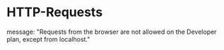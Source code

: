 # HTTP-Requests

message: 
"Requests from the browser are not allowed on the Developer plan, except from localhost."

